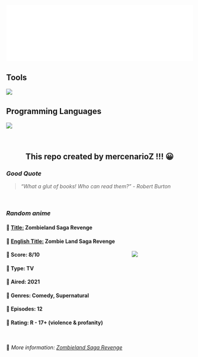 
<img src="svg/nai.svg" />

<p>
  <h2>Tools</h2>
  <a href="https://skillicons.dev">
    <img src="https://skillicons.dev/icons?i=git,bash,vim,ubuntu,tensorflow,pytorch,docker,raspberrypi" />
  </a>

  <br />

  <h2>Programming Languages</h2>

  <a href="https://skillicons.dev">
    <img src="https://skillicons.dev/icons?i=python,c,cpp" />
  </a>
</p>

<br />

<h2 align="center">This repo created by mercenarioZ !!! 😀</h2>
<h3><i>Good Quote</i></h3>

<blockquote>
<i>
“What a glut of books! Who can read them?” - Robert Burton
</i>
</blockquote>

<br />

<h3><i>Random anime</i></h3>

<h4>
  <strong>🥭 <u>Title:</u></strong> Zombieland Saga Revenge
</h4>

<h4>🌿 <u>English Title:</u> Zombie Land Saga Revenge</h4>

<img align="right" width="165" src=https://cdn.myanimelist.net/images/anime/1118/115156.jpg />

<h4>🌱 Score: 8/10</h4>

<h4>🌲 Type: TV</h4>

<h4>🌴 Aired: 2021</h4>

<h4>🌵 Genres: Comedy, Supernatural</h4>

<h4>🥑 Episodes: 12</h4>

<h4>🍏 Rating: R - 17+ (violence & profanity)</h4>

<br />

🍂 *More information: [Zombieland Saga Revenge](https://myanimelist.net/anime/40174/Zombieland_Saga_Revenge)*
    